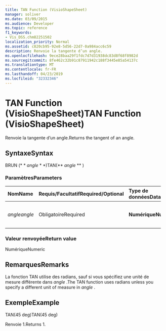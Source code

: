 ```yaml
---
title: TAN Function (VisioShapeSheet)
manager: soliver
ms.date: 03/09/2015
ms.audience: Developer
ms.topic: reference
f1_keywords:
- Vis_DSS.chm82251502
localization_priority: Normal
ms.assetid: c820cb95-92e8-5d56-22d7-0a984acc6c59
description: Renvoie la tangente d’un angle.
ms.openlocfilehash: 9ece28baa29f1fdc7d7d31938dc83d8f68f8982d
ms.sourcegitcommit: 8fe462c32b91c87911942c188f3445e85a54137c
ms.translationtype: MT
ms.contentlocale: fr-FR
ms.lasthandoff: 04/23/2019
ms.locfileid: "32332346"
---
```

# <a name="tan-function-visioshapesheet"></a><span data-ttu-id="0a3af-103">TAN Function (VisioShapeSheet)</span><span class="sxs-lookup"><span data-stu-id="0a3af-103">TAN Function (VisioShapeSheet)</span></span>

<span data-ttu-id="0a3af-104">Renvoie la tangente d’un angle.</span><span class="sxs-lookup"><span data-stu-id="0a3af-104">Returns the tangent of an angle.</span></span>
  
## <a name="syntax"></a><span data-ttu-id="0a3af-105">Syntaxe</span><span class="sxs-lookup"><span data-stu-id="0a3af-105">Syntax</span></span>

<span data-ttu-id="0a3af-106">BRUN (\* \* *angle* \* \*)</span><span class="sxs-lookup"><span data-stu-id="0a3af-106">TAN(\*\* *angle* \*\* )</span></span> 
  
### <a name="parameters"></a><span data-ttu-id="0a3af-107">Paramètres</span><span class="sxs-lookup"><span data-stu-id="0a3af-107">Parameters</span></span>

|<span data-ttu-id="0a3af-108">**Nom**</span><span class="sxs-lookup"><span data-stu-id="0a3af-108">**Name**</span></span>|<span data-ttu-id="0a3af-109">**Requis/Facultatif**</span><span class="sxs-lookup"><span data-stu-id="0a3af-109">**Required/Optional**</span></span>|<span data-ttu-id="0a3af-110">**Type de données**</span><span class="sxs-lookup"><span data-stu-id="0a3af-110">**Data Type**</span></span>|<span data-ttu-id="0a3af-111">**Description**</span><span class="sxs-lookup"><span data-stu-id="0a3af-111">**Description**</span></span>|
|:-----|:-----|:-----|:-----|
| <span data-ttu-id="0a3af-112">_angle_</span><span class="sxs-lookup"><span data-stu-id="0a3af-112">_angle_</span></span> <br/> |<span data-ttu-id="0a3af-113">Obligatoire</span><span class="sxs-lookup"><span data-stu-id="0a3af-113">Required</span></span>  <br/> |<span data-ttu-id="0a3af-114">**Numérique**</span><span class="sxs-lookup"><span data-stu-id="0a3af-114">**Numeric**</span></span> <br/> |<span data-ttu-id="0a3af-115">Angle d'obtention de la tangente.</span><span class="sxs-lookup"><span data-stu-id="0a3af-115">The angle of which to get the tangent.</span></span>  <br/> |
   
### <a name="return-value"></a><span data-ttu-id="0a3af-116">Valeur renvoyée</span><span class="sxs-lookup"><span data-stu-id="0a3af-116">Return value</span></span>

<span data-ttu-id="0a3af-117">Numérique</span><span class="sxs-lookup"><span data-stu-id="0a3af-117">Numeric</span></span>
  
## <a name="remarks"></a><span data-ttu-id="0a3af-118">Remarques</span><span class="sxs-lookup"><span data-stu-id="0a3af-118">Remarks</span></span>

<span data-ttu-id="0a3af-119">La fonction TAN utilise des radians, sauf si vous spécifiez une unité de mesure différente dans *angle* .</span><span class="sxs-lookup"><span data-stu-id="0a3af-119">The TAN function uses radians unless you specify a different unit of measure in  *angle*  .</span></span> 
  
## <a name="example"></a><span data-ttu-id="0a3af-120">Exemple</span><span class="sxs-lookup"><span data-stu-id="0a3af-120">Example</span></span>

<span data-ttu-id="0a3af-121">TAN(45 deg)</span><span class="sxs-lookup"><span data-stu-id="0a3af-121">TAN(45 deg)</span></span> 
  
<span data-ttu-id="0a3af-122">Renvoie 1.</span><span class="sxs-lookup"><span data-stu-id="0a3af-122">Returns 1.</span></span> 
  

